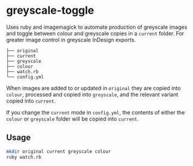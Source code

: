 # greyscale-toggle

Uses ruby and imagemagick to automate production of greyscale images and toggle between colour and greyscale copies in a `current` folder. For greater image control in greyscale InDesign exports.

```
├── original
├── current
├── greyscale
├── colour
├── watch.rb
└── config.yml
```

When images are added to or updated in `original` they are copied into `colour`, processed and copied into `greyscale`, and the relevant variant copied into `current`.

If you change the `current` mode in `config.yml`, the contents of either the `colour` or `greyscale` folder will be copied into `current`.

## Usage

```bash
mkdir original current greyscale colour
ruby watch.rb
```

